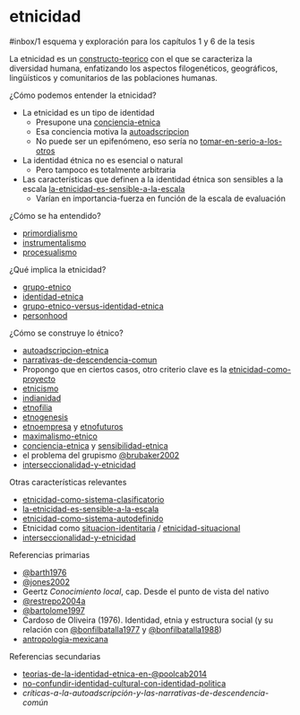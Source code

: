 # etnicidad

\#inbox/1 esquema y exploración para los capítulos 1 y 6 de la tesis

La etnicidad es un [constructo-teorico](constructo-teorico.md) con el que se caracteriza la diversidad humana, enfatizando los aspectos filogenéticos, geográficos, lingüísticos y comunitarios de las poblaciones humanas.

¿Cómo podemos entender la etnicidad?

* La etnicidad es un tipo de identidad
  * Presupone una [conciencia-etnica](conciencia-etnica.md)
  * Esa conciencia motiva la [autoadscripcion](autoadscripcion.md)
  * No puede ser un epifenómeno, eso sería no [tomar-en-serio-a-los-otros](tomar-en-serio-a-los-otros.md)
* La identidad étnica no es esencial o natural
  * Pero tampoco es totalmente arbitraria
* Las características que definen a la identidad étnica son sensibles a la escala [la-etnicidad-es-sensible-a-la-escala](la-etnicidad-es-sensible-a-la-escala.md)
  * Varían en importancia-fuerza en función de la escala de evaluación

¿Cómo se ha entendido?

* [primordialismo](primordialismo.md)
* [instrumentalismo](instrumentalismo.md)
* [procesualismo](procesualismo.md)

¿Qué implica la etnicidad?

* [grupo-etnico](grupo-etnico.md)
* [identidad-etnica](identidad-etnica.md)
* [grupo-etnico-versus-identidad-etnica](grupo-etnico-versus-identidad-etnica.md)
* [personhood](personhood.md)

¿Cómo se construye lo étnico?

* [autoadscripcion-etnica](autoadscripcion-etnica.md)
* [narrativas-de-descendencia-comun](narrativas-de-descendencia-comun.md)
* Propongo que en ciertos casos, otro criterio clave es la [etnicidad-como-proyecto](etnicidad-como-proyecto.md)
* [etnicismo](etnicismo.md)
* [indianidad](indianidad.md)
* [etnofilia](etnofilia.md)
* [etnogenesis](etnogenesis.md)
* [etnoempresa](etnoempresa.md) y [etnofuturos](etnofuturos.md)
* [maximalismo-etnico](maximalismo-etnico.md)
* [conciencia-etnica](conciencia-etnica.md) y [sensibilidad-etnica](sensibilidad-etnica.md)
* el problema del grupismo [@brubaker2002](@brubaker2002.md)
* [interseccionalidad-y-etnicidad](interseccionalidad-y-etnicidad.md)

Otras características relevantes

* [etnicidad-como-sistema-clasificatorio](etnicidad-como-sistema-clasificatorio.md)
* [la-etnicidad-es-sensible-a-la-escala](la-etnicidad-es-sensible-a-la-escala.md)
* [etnicidad-como-sistema-autodefinido](etnicidad-como-sistema-autodefinido.md)
* Etnicidad como [situacion-identitaria](situacion-identitaria.md) / [etnicidad-situacional](etnicidad-situacional.md)
* [interseccionalidad-y-etnicidad](interseccionalidad-y-etnicidad.md)

Referencias primarias

* [@barth1976](@barth1976.md)
* [@jones2002](@jones2002.md)
* Geertz *Conocimiento local*, cap. Desde el punto de vista del nativo
* [@restrepo2004a](@restrepo2004a.md)
* [@bartolome1997](@bartolome1997.md)
* Cardoso de Oliveira (1976). Identidad, etnia y estructura social (y su relación con [@bonfilbatalla1977](@bonfilbatalla1977.md) y [@bonfilbatalla1988](@bonfilbatalla1988.md))
* [antropologia-mexicana](antropologia-mexicana.md)

Referencias secundarias

* [teorias-de-la-identidad-etnica-en-@poolcab2014](teorias-de-la-identidad-etnica-en-@poolcab2014.md)
* [no-confundir-identidad-cultural-con-identidad-politica](no-confundir-identidad-cultural-con-identidad-politica.md)
* *críticas-a-la-autoadscripción-y-las-narrativas-de-descendencia-común*
